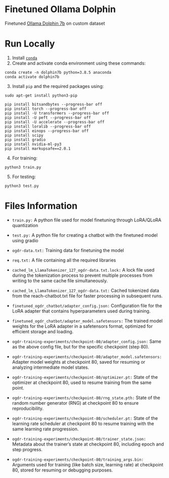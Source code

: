 # Finetuned Ollama Dolphin
Finetuned [Ollama Dolphin 7b](https://huggingface.co/cognitivecomputations/dolphin-2.0-mistral-7b) on custom dataset

# Run Locally
1. Install [`conda`](https://medium.com/@mustafa_kamal/a-step-by-step-guide-to-installing-conda-in-ubuntu-and-creating-an-environment-d4e49a73fc46)
2. Create and activate conda environment using these commands:
```
conda create -n dolphin7b python=3.8.5 anaconda
conda activate dolphin7b
```
3. Install `pip` and the required packages using:
```
sudo apt-get install python3-pip

pip install bitsandbytes --progress-bar off
pip install torch --progress-bar off
pip install -U transformers --progress-bar off
pip install -U peft --progress-bar off
pip install -U accelerate --progress-bar off
pip install loralib --progress-bar off
pip install einops --progress-bar off
pip install scipy
pip install gradio
pip install nvidia-ml-py3
pip install markupsafe==2.0.1
```
4. For training:
```
python3 train.py 
```
5. For testing:
```
python3 test.py
```
# Files Information

- `train.py:` A python file used for model finetuning through LoRA/QLoRA quantization

- `test.py:` A python file for creating a chatbot with the finetuned model using gradio

- `ogdr-data.txt:` Training data for finetuning the model

- `req.txt:` A file containing all the required libraries 

- `cached_lm_LlamaTokenizer_127_ogdr-data.txt.lock:` A lock file used during the tokenization process to prevent multiple processes from writing to the same cache file simultaneously.

- `cached_lm_LlamaTokenizer_127_ogdr-data.txt:` Cached tokenized data from the reach-chatbot.txt file for faster processing in subsequent runs.

- `finetuned_ogdr_chatbot/adapter_config.json:` Configuration file for the LoRA adapter that contains hyperparameters used during training.

- `finetuned_ogdr_chatbot/adapter_model.safetensors:` The trained model weights for the LoRA adapter in a safetensors format, optimized for efficient storage and loading.

- `ogdr-training-experiments/checkpoint-80/adapter_config.json:` Same as the above config file, but for the specific checkpoint (step 80).

- `ogdr-training-experiments/checkpoint-80/adapter_model.safetensors:` Adapter model weights at checkpoint 80, saved for resuming or analyzing intermediate model states.

- `ogdr-training-experiments/checkpoint-80/optimizer.pt:` State of the optimizer at checkpoint 80, used to resume training from the same point.

- `ogdr-training-experiments/checkpoint-80/rng_state.pth:` State of the random number generator (RNG) at checkpoint 80 to ensure reproducibility.

- `ogdr-training-experiments/checkpoint-80/scheduler.pt:` State of the learning rate scheduler at checkpoint 80 to resume training with the same learning rate progression.

- `ogdr-training-experiments/checkpoint-80/trainer_state.json:` Metadata about the trainer’s state at checkpoint 80, including epoch and step progress.

- `ogdr-training-experiments/checkpoint-80/training_args.bin:` Arguments used for training (like batch size, learning rate) at checkpoint 80, stored for resuming or debugging purposes.



